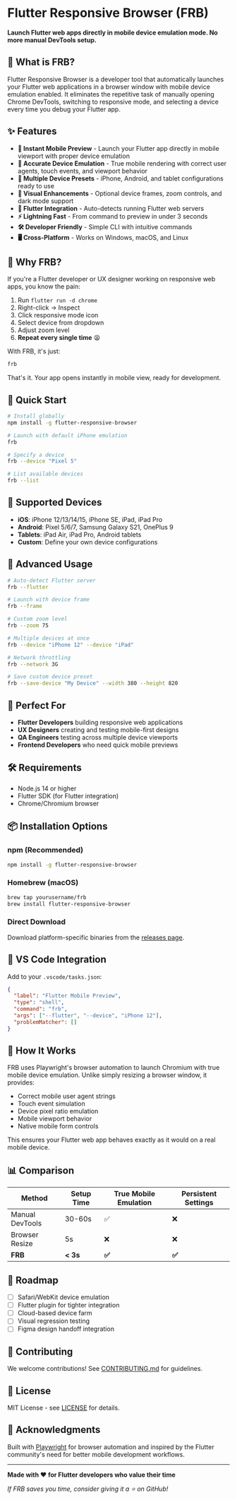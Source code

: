 # Flutter Responsive Browser (FRB)

**Launch Flutter web apps directly in mobile device emulation mode. No more manual DevTools setup.**

## 🚀 What is FRB?

Flutter Responsive Browser is a developer tool that automatically launches your Flutter web applications in a browser window with mobile device emulation enabled. It eliminates the repetitive task of manually opening Chrome DevTools, switching to responsive mode, and selecting a device every time you debug your Flutter app.

## ✨ Features

- **📱 Instant Mobile Preview** - Launch your Flutter app directly in mobile viewport with proper device emulation
- **🎯 Accurate Device Emulation** - True mobile rendering with correct user agents, touch events, and viewport behavior
- **📐 Multiple Device Presets** - iPhone, Android, and tablet configurations ready to use
- **🎨 Visual Enhancements** - Optional device frames, zoom controls, and dark mode support
- **🔄 Flutter Integration** - Auto-detects running Flutter web servers
- **⚡ Lightning Fast** - From command to preview in under 3 seconds
- **🛠️ Developer Friendly** - Simple CLI with intuitive commands
- **🖥️ Cross-Platform** - Works on Windows, macOS, and Linux

## 🎯 Why FRB?

If you're a Flutter developer or UX designer working on responsive web apps, you know the pain:

1. Run `flutter run -d chrome`
2. Right-click → Inspect
3. Click responsive mode icon
4. Select device from dropdown
5. Adjust zoom level
6. **Repeat every single time** 😫

With FRB, it's just:
```bash
frb
```

That's it. Your app opens instantly in mobile view, ready for development.

## 🚦 Quick Start

```bash
# Install globally
npm install -g flutter-responsive-browser

# Launch with default iPhone emulation
frb

# Specify a device
frb --device "Pixel 5"

# List available devices
frb --list
```

## 📱 Supported Devices

- **iOS**: iPhone 12/13/14/15, iPhone SE, iPad, iPad Pro
- **Android**: Pixel 5/6/7, Samsung Galaxy S21, OnePlus 9
- **Tablets**: iPad Air, iPad Pro, Android tablets
- **Custom**: Define your own device configurations

## 🔧 Advanced Usage

```bash
# Auto-detect Flutter server
frb --flutter

# Launch with device frame
frb --frame

# Custom zoom level
frb --zoom 75

# Multiple devices at once
frb --device "iPhone 12" --device "iPad"

# Network throttling
frb --network 3G

# Save custom device preset
frb --save-device "My Device" --width 380 --height 820
```

## 🤝 Perfect For

- **Flutter Developers** building responsive web applications
- **UX Designers** creating and testing mobile-first designs
- **QA Engineers** testing across multiple device viewports
- **Frontend Developers** who need quick mobile previews

## 🛠️ Requirements

- Node.js 14 or higher
- Flutter SDK (for Flutter integration)
- Chrome/Chromium browser

## 📦 Installation Options

### npm (Recommended)
```bash
npm install -g flutter-responsive-browser
```

### Homebrew (macOS)
```bash
brew tap yourusername/frb
brew install flutter-responsive-browser
```

### Direct Download
Download platform-specific binaries from the [releases page](https://github.com/yourusername/flutter-responsive-browser/releases).

## 🎯 VS Code Integration

Add to your `.vscode/tasks.json`:
```json
{
  "label": "Flutter Mobile Preview",
  "type": "shell",
  "command": "frb",
  "args": ["--flutter", "--device", "iPhone 12"],
  "problemMatcher": []
}
```

## 🤔 How It Works

FRB uses Playwright's browser automation to launch Chromium with true mobile device emulation. Unlike simply resizing a browser window, it provides:

- Correct mobile user agent strings
- Touch event simulation
- Device pixel ratio emulation
- Mobile viewport behavior
- Native mobile form controls

This ensures your Flutter web app behaves exactly as it would on a real mobile device.

## 📊 Comparison

| Method | Setup Time | True Mobile Emulation | Persistent Settings |
|--------|------------|----------------------|-------------------|
| Manual DevTools | 30-60s | ✅ | ❌ |
| Browser Resize | 5s | ❌ | ❌ |
| **FRB** | **< 3s** | **✅** | **✅** |

## 🚧 Roadmap

- [ ] Safari/WebKit device emulation
- [ ] Flutter plugin for tighter integration  
- [ ] Cloud-based device farm
- [ ] Visual regression testing
- [ ] Figma design handoff integration

## 🤝 Contributing

We welcome contributions! See [CONTRIBUTING.md](CONTRIBUTING.md) for guidelines.

## 📄 License

MIT License - see [LICENSE](LICENSE) for details.

## 🙏 Acknowledgments

Built with [Playwright](https://playwright.dev/) for browser automation and inspired by the Flutter community's need for better mobile development workflows.

---

**Made with ❤️ for Flutter developers who value their time**

*If FRB saves you time, consider giving it a ⭐ on GitHub!*

